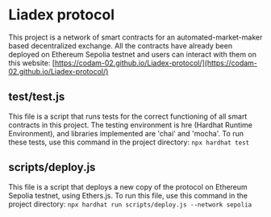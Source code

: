 # Liadex protocol

This project is a network of smart contracts for an automated-market-maker based decentralized exchange.
All the contracts have already been deployed on Ethereum Sepolia testnet and users can interact with them
on this website: [https://codam-02.github.io/Liadex-protocol/](https://codam-02.github.io/Liadex-protocol/)

## test/test.js

This file is a script that runs tests for the correct functioning of all smart contracts in this project.
The testing environment is hre (Hardhat Runtime Environment), and libraries implemented are 'chai' and 'mocha'.
To run these tests, use this command in the project directory: 
`npx hardhat test`

## scripts/deploy.js

This file is a script that deploys a new copy of the protocol on Ethereum Sepolia testnet, using Ethers.js.
To run this file, use this command in the project directory: 
`npx hardhat run scripts/deploy.js --network sepolia`

